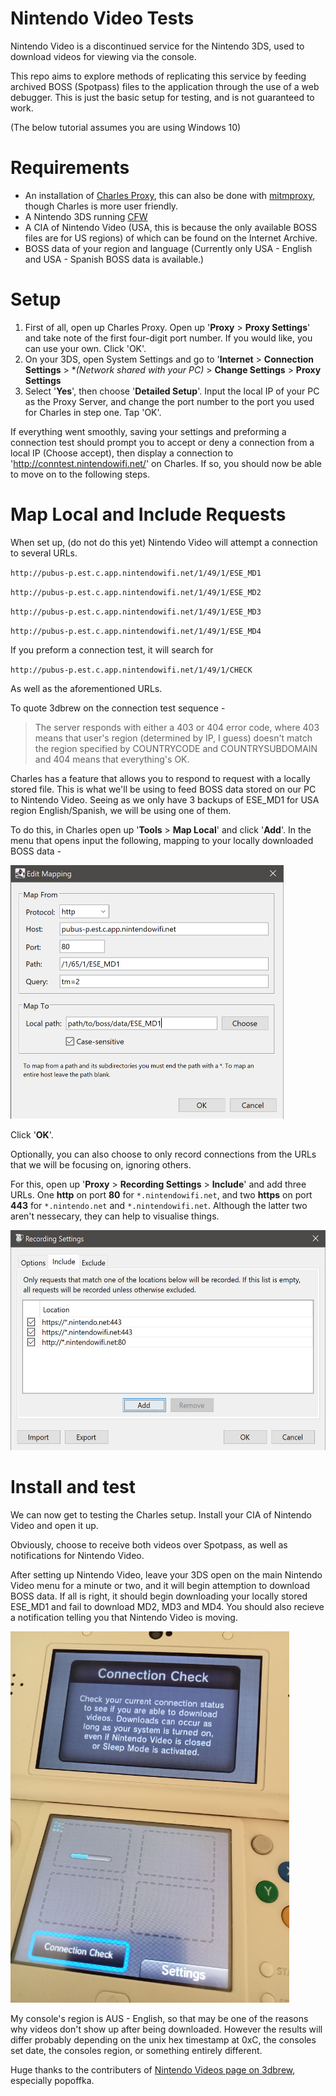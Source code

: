 # Nintendo Video Tests

Nintendo Video is a discontinued service for the Nintendo 3DS, used to download videos for viewing via the console.

This repo aims to explore methods of replicating this service by feeding archived BOSS (Spotpass) files to the application through the use of a web debugger. This is just the basic setup for testing, and is not guaranteed to work.

(The below tutorial assumes you are using Windows 10)

# Requirements

+ An installation of [Charles Proxy](https://www.charlesproxy.com/), this can also be done with [mitmproxy](https://mitmproxy.org/), though Charles is more user friendly.
+ A Nintendo 3DS running [CFW](https://3ds.hacks.guide/)
+ A CIA of Nintendo Video (USA, this is because the only available BOSS files are for US regions) of which can be found on the Internet Archive.
+ BOSS data of your region and language (Currently only USA - English and USA - Spanish BOSS data is available.)

# Setup

1. First of all, open up Charles Proxy. Open up '**Proxy** > **Proxy Settings**' and take note of the first four-digit port number. If you would like, you can use your own. Click 'OK'.
2. On your 3DS, open System Settings and go to '**Internet** > **Connection Settings** > **(Network shared with your PC)* > **Change Settings** > **Proxy Settings**
3. Select '**Yes**', then choose '**Detailed Setup**'. Input the local IP of your PC as the Proxy Server, and change the port number to the port you used for Charles in step one. Tap 'OK'.

If everything went smoothly, saving your settings and preforming a connection test should prompt you to accept or deny a connection from a local IP (Choose accept), then display a connection to 'http://conntest.nintendowifi.net/' on Charles. If so, you should now be able to move on to the following steps.

# Map Local and Include Requests

When set up, (do not do this yet) Nintendo Video will attempt a connection to several URLs.

`http://pubus-p.est.c.app.nintendowifi.net/1/49/1/ESE_MD1`

`http://pubus-p.est.c.app.nintendowifi.net/1/49/1/ESE_MD2`

`http://pubus-p.est.c.app.nintendowifi.net/1/49/1/ESE_MD3`

`http://pubus-p.est.c.app.nintendowifi.net/1/49/1/ESE_MD4`

If you preform a connection test, it will search for

`http://pubus-p.est.c.app.nintendowifi.net/1/49/1/CHECK`

As well as the aforementioned URLs.

To quote 3dbrew on the connection test sequence -
> The server responds with either a 403 or 404 error code, where 403 means that user's region (determined by IP, I guess) doesn't match the region specified by COUNTRYCODE and COUNTRYSUBDOMAIN and 404 means that everything's OK.

Charles has a feature that allows you to respond to request with a locally stored file. This is what we'll be using to feed BOSS data stored on our PC to Nintendo Video. Seeing as we only have 3 backups of ESE_MD1 for USA region English/Spanish, we will be using one of them.

To do this, in Charles open up '**Tools** > **Map Local**' and click '**Add**'. In the menu that opens input the following, mapping to your locally downloaded BOSS data - 

<img src="https://github.com/blanc-cake/nintendo-video-tests/blob/main/tutorial%20images/local_mapping.PNG" width="436.5" height="406">

Click '**OK**'.

Optionally, you can also choose to only record connections from the URLs that we will be focusing on, ignoring others.

For this, open up '**Proxy** > **Recording Settings** > **Include**' and add three URLs. One **http** on port **80** for `*.nintendowifi.net`, and two **https** on port **443** for `*.nintendo.net` and `*.nintendowifi.net`. Although the latter two aren't nessecary, they can help to visualise things.

<img src="https://github.com/blanc-cake/nintendo-video-tests/blob/main/tutorial%20images/include_requests.PNG" width="540" height="352">

# Install and test

We can now get to testing the Charles setup. Install your CIA of Nintendo Video and open it up.

Obviously, choose to receive both videos over Spotpass, as well as notifications for Nintendo Video.

After setting up Nintendo Video, leave your 3DS open on the main Nintendo Video menu for a minute or two, and it will begin attemption to download BOSS data. If all is right, it should begin downloading your locally stored ESE_MD1 and fail to download MD2, MD3 and MD4. You should also recieve a notification telling you that Nintendo Video is moving.

<img src="https://github.com/blanc-cake/nintendo-video-tests/blob/main/tutorial%20images/IMG20220407124904.jpg" width="445.7" height="594.2">

My console's region is AUS - English, so that may be one of the reasons why videos don't show up after being downloaded. However the results will differ probably depending on the unix hex timestamp at 0xC, the consoles set date, the consoles region, or something entirely different.

Huge thanks to the contributers of [Nintendo Videos page on 3dbrew](https://www.3dbrew.org/wiki/Nintendo_Video), especially popoffka.
